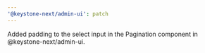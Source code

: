 ```yaml
---
'@keystone-next/admin-ui': patch
---
```


Added padding to the select input in the Pagination component in @keystone-next/admin-ui.
